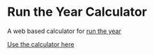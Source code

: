 # Run the Year Calculator

A web based calculator for [run the year](http://www.runtheyear2016.com)

[Use the calculator here](https://jessgusclark.github.io/runtheyearcalculator)

